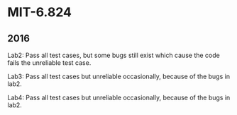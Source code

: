 # MIT-6.824

2016
---
Lab2: Pass all test cases, but some bugs still exist which cause the code fails the unreliable test case.

Lab3: Pass all test cases but unreliable occasionally, because of the bugs in lab2.

Lab4: Pass all test cases but unreliable occasionally, because of the bugs in lab2.